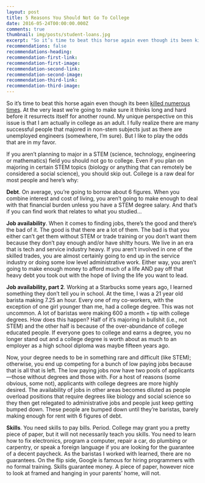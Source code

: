 ```yaml
---
layout: post
title: 5 Reasons You Should Not Go To College
date: 2016-05-24T00:00:00.000Z
comments: true
thumbnail: img/posts/student-loans.jpg
excerpt: "So it’s time to beat this horse again even though its been killed numerous times. At the very least we’re going to make sure it thinks long and hard before it resurrects itself for another round. My unique perspective on this issue is that I am actually in college as an adult. I fully realize there are many successful people that majored in non-stem subjects just as there are unemployed engineers (somewhere, I’m sure). But I like to play the odds that are in my favor. <br><br>If you aren’t planning to major in a STEM (science, technology, engineering or mathematics) field you should not go to college. Even if you plan on majoring in certain STEM topics (biology or anything that can remotely be considered a social science), you should skip out. College is a raw deal for most people and here’s why:"
recommendations: false
recommendations-heading:
recommendation-first-link:
recommendation-first-image:
recommendation-second-link:
recommendation-second-image:
recommendation-third-link:
recommendation-third-image:
---
```



So it’s time to beat this horse again even though its been [killed numerous times](http://www.goodlookingloser.com/entry/college/misconceptions-about-college-part-1). At the very least we’re going to make sure it thinks long and hard before it resurrects itself for another round. My unique perspective on this issue is that I am actually in college as an adult. I fully realize there are many successful people that majored in non-stem subjects just as there are unemployed engineers (somewhere, I’m sure). But I like to play the odds that are in my favor.

If you aren’t planning to major in a STEM (science, technology, engineering or mathematics) field you should not go to college. Even if you plan on majoring in certain STEM topics (biology or anything that can remotely be considered a social science), you should skip out. College is a raw deal for most people and here’s why:

**Debt**. On average, you’re going to borrow about 6 figures. When you combine interest and cost of living, you aren’t going to make enough to deal with that financial burden unless you have a STEM degree salary. And that’s if you can find work that relates to what you studied…

**Job availability**. When it comes to finding jobs, there’s the good and there’s the bad of it. The good is that there are a lot of them. The bad is that you either can’t get them without STEM or trade training or you don’t want them because they don’t pay enough and/or have shitty hours. We live in an era that is tech and service industry heavy. If you aren’t involved in one of the skilled trades, you are almost certainly going to end up in the service industry or doing some low level administrative work. Either way, you aren’t going to make enough money to afford much of a life AND pay off that heavy debt you took out with the hope of living the life you want to lead.

**Job availability, part 2**. Working at a Starbucks some years ago, I learned something they don’t tell you in school. At the time, I was a 21 year old barista making 7.25 an hour. Every one of my co-workers, with the exception of one girl younger than me, had a college degree. This was not uncommon. A lot of baristas were making 600 a month + tip with college degrees. How does this happen? Half of it’s majoring in bullshit (i.e., not STEM) and the other half is because of the over-abundance of college educated people. If everyone goes to college and earns a degree, you no longer stand out and a college degree is worth about as much to an employer as a high school diploma was maybe fifteen years ago.

Now, your degree needs to be in something rare and difficult (like STEM); otherwise, you end up competing for a bunch of low paying jobs because that is all that is left. The low paying jobs now have two pools of applicants—those without degrees and those with. For a host of reasons (some obvious, some not), applicants with college degrees are more highly desired. The availability of jobs in other areas becomes diluted as people overload positions that require degrees like biology and social science so they then get relegated to administrative jobs and people just keep getting bumped down. These people are bumped down until they’re baristas, barely making enough for rent with 6 figures of debt.

**Skills**. You need skills to pay bills. Period. College may grant you a pretty piece of paper, but it will not necessarily teach you skills. You need to learn how to fix electronics, program a computer, repair a car, do plumbing or carpentry, or speak a foreign language if you are looking for the guarantee of a decent paycheck. As the baristas I worked with learned, there are no guarantees. On the flip side, Google is famous for hiring programmers with no formal training. Skills guarantee money. A piece of paper, however nice to look at framed and hanging in your parents’ home, will not.
